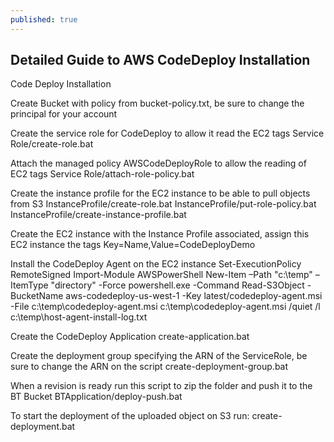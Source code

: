 ```yaml
---
published: true
---
```

## Detailed Guide to AWS CodeDeploy Installation

Code Deploy Installation

Create Bucket with policy from bucket-policy.txt, be sure to change the principal for your account

Create the service role for CodeDeploy to allow it read the EC2 tags
Service Role/create-role.bat

Attach the managed policy AWSCodeDeployRole to allow the reading of EC2 tags
Service Role/attach-role-policy.bat

Create the instance profile for the EC2 instance to be able to pull objects from S3
InstanceProfile/create-role.bat
InstanceProfile/put-role-policy.bat
InstanceProfile/create-instance-profile.bat

Create the EC2 instance with the Instance Profile associated, assign this EC2 instance the tags Key=Name,Value=CodeDeployDemo

Install the CodeDeploy Agent on the EC2 instance
Set-ExecutionPolicy RemoteSigned
Import-Module AWSPowerShell
New-Item –Path "c:\temp" –ItemType "directory" -Force
powershell.exe -Command Read-S3Object -BucketName aws-codedeploy-us-west-1  -Key latest/codedeploy-agent.msi -File c:\temp\codedeploy-agent.msi
c:\temp\codedeploy-agent.msi /quiet /l c:\temp\host-agent-install-log.txt

Create the CodeDeploy Application
create-application.bat

Create the deployment group specifying the ARN of the ServiceRole, be sure to change the ARN on the script
create-deployment-group.bat

When a revision is ready run this script to zip the folder and push it to the BT Bucket
BTApplication/deploy-push.bat

To start the deployment of the uploaded object on S3 run:
create-deployment.bat
